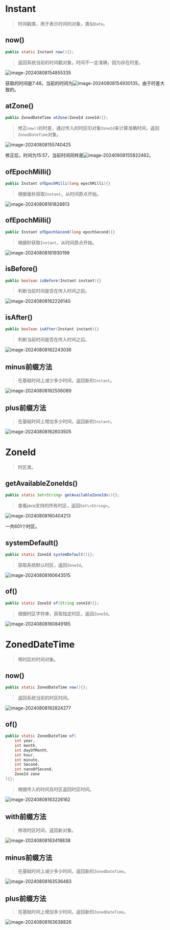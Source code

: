 # Instant

> 时间戳类，用于表示时间的对象，类似`Date`。

## now()

```java
public static Instant now(){};
```

> 返回系统当前的时间戳对象，时间不一定准确，因为存在时差。

![image-20240808154855335](assets/image-20240808154855335.png)

获取的时间是7:48。当前的时间为![image-20240808154930135](assets/image-20240808154930135.png)，由于时差大致的。

## atZone()

```java
public ZonedDateTime atZone(ZoneId zoneId){};
```

> 修正`now()`的时差，通过传入的时区ID对象`ZoneId`来计算准确时间，返回`ZonedDateTime`对象。

![image-20240808155740425](assets/image-20240808155740425.png)

修正后，时间为15:57，当前时间同样是![image-20240808155822462](assets/image-20240808155822462.png)。

## ofEpochMilli()

```java
public Instant ofEpochMilli(long epochMilli){}
```

> 根据毫秒获取`Instant`，从时间原点开始。

![image-20240808161828813](assets/image-20240808161828813.png)

## ofEpochMilli()

```java
public Instant ofEpochSecond(long epochSecond){}
```

> 根据秒获取`Instant`，从时间原点开始。

![image-20240808161930199](assets/image-20240808161930199.png)

## isBefore()

```java
public boolean isBefore(Instant instant){}
```

> 判断当前时间是否在传入时间之前。

![image-20240808162226140](assets/image-20240808162226140.png)

## isAfter()

```java
public boolean isAfter(Instant instant){}
```

> 判断当前时间是否在传入时间之后。

![image-20240808162243036](assets/image-20240808162243036.png)

## minus前缀方法

> 在基础时间上减少多少时间，返回新的`Instant`。

![image-20240808162506089](assets/image-20240808162506089.png)

## plus前缀方法

> 在基础时间上增加多少时间，返回新的`Instant`。

![image-20240808162603505](assets/image-20240808162603505.png)



# ZoneId

> 时区类。

## getAvailableZoneIds()

```java
public static Set<String> getAvailableZoneIds(){};
```

> 查看java支持的所有时区，返回`Set\<String>`。

![image-20240808160404213](assets/image-20240808160404213.png)

一共601个时区。

## systemDefault()

```java
public static ZoneId systemDefault(){};
```

> 获取系统默认时区，返回`ZoneId`。

![image-20240808160643515](assets/image-20240808160643515.png)

## of()

```java
public static ZoneId of(String zoneId){};
```

> 根据时区字符串，获取指定时区，返回`ZoneId`。

![image-20240808160849185](assets/image-20240808160849185.png)



# ZonedDateTime

> 带时区的时间对象。

## now()

```java
public static ZonedDateTime now(){};
```

> 返回系统当前的时区时间。

![image-20240808162824277](assets/image-20240808162824277.png)

## of()

```java
public static ZonedDateTime of(
	int year,
    int month,
    int dayOfMonth,
    int hour,
    int minute,
    int Second,
    int nanoOfSecond,
    ZoneId zone
){};
```

> 根据传入的时间及时区返回时区时间。

![image-20240808163226162](assets/image-20240808163226162.png)

## with前缀方法

> 修改时区时间，返回新对象。

![image-20240808163418838](assets/image-20240808163418838.png)

## minus前缀方法

> 在基础时间上减少多少时间，返回新的`ZonedDateTime`。

![image-20240808163536483](assets/image-20240808163536483.png)

## plus前缀方法

> 在基础时间上增加多少时间，返回新的`ZonedDateTime`。

![image-20240808163638826](assets/image-20240808163638826.png)